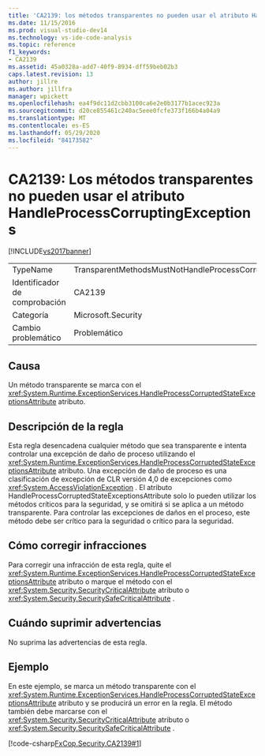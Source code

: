 ```yaml
---
title: 'CA2139: los métodos transparentes no pueden usar el atributo HandleProcessCorruptingExceptions | Microsoft Docs'
ms.date: 11/15/2016
ms.prod: visual-studio-dev14
ms.technology: vs-ide-code-analysis
ms.topic: reference
f1_keywords:
- CA2139
ms.assetid: 45a0328a-add7-40f9-8934-dff59beb02b3
caps.latest.revision: 13
author: jillre
ms.author: jillfra
manager: wpickett
ms.openlocfilehash: ea4f9dc11d2cbb3100ca6e2e0b3177b1acec923a
ms.sourcegitcommit: d20ce855461c240ac5eee0fcfe373f166b4a04a9
ms.translationtype: MT
ms.contentlocale: es-ES
ms.lasthandoff: 05/29/2020
ms.locfileid: "84173582"
---
```

# <a name="ca2139-transparent-methods-may-not-use-the-handleprocesscorruptingexceptions-attribute"></a>CA2139: Los métodos transparentes no pueden usar el atributo HandleProcessCorruptingExceptions
[!INCLUDE[vs2017banner](../includes/vs2017banner.md)]

|||
|-|-|
|TypeName|TransparentMethodsMustNotHandleProcessCorruptingExceptions|
|Identificador de comprobación|CA2139|
|Categoría|Microsoft.Security|
|Cambio problemático|Problemático|

## <a name="cause"></a>Causa
 Un método transparente se marca con el <xref:System.Runtime.ExceptionServices.HandleProcessCorruptedStateExceptionsAttribute> atributo.

## <a name="rule-description"></a>Descripción de la regla
 Esta regla desencadena cualquier método que sea transparente e intenta controlar una excepción de daño de proceso utilizando el <xref:System.Runtime.ExceptionServices.HandleProcessCorruptedStateExceptionsAttribute> atributo. Una excepción de daño de proceso es una clasificación de excepción de CLR versión 4,0 de excepciones como <xref:System.AccessViolationException> . El atributo HandleProcessCorruptedStateExceptionsAttribute solo lo pueden utilizar los métodos críticos para la seguridad, y se omitirá si se aplica a un método transparente. Para controlar las excepciones de daños en el proceso, este método debe ser crítico para la seguridad o crítico para la seguridad.

## <a name="how-to-fix-violations"></a>Cómo corregir infracciones
 Para corregir una infracción de esta regla, quite el <xref:System.Runtime.ExceptionServices.HandleProcessCorruptedStateExceptionsAttribute> atributo o marque el método con el <xref:System.Security.SecurityCriticalAttribute> atributo o <xref:System.Security.SecuritySafeCriticalAttribute> .

## <a name="when-to-suppress-warnings"></a>Cuándo suprimir advertencias
 No suprima las advertencias de esta regla.

## <a name="example"></a>Ejemplo
 En este ejemplo, se marca un método transparente con el <xref:System.Runtime.ExceptionServices.HandleProcessCorruptedStateExceptionsAttribute> atributo y se producirá un error en la regla. El método también debe marcarse con el <xref:System.Security.SecurityCriticalAttribute> atributo o <xref:System.Security.SecuritySafeCriticalAttribute> .

 [!code-csharp[FxCop.Security.CA2139#1](../snippets/csharp/VS_Snippets_CodeAnalysis/fxcop.security.ca2139/cs/ca2139.cs#1)]

